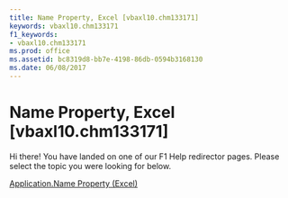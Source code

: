 ```yaml
---
title: Name Property, Excel [vbaxl10.chm133171]
keywords: vbaxl10.chm133171
f1_keywords:
- vbaxl10.chm133171
ms.prod: office
ms.assetid: bc8319d8-bb7e-4198-86db-0594b3168130
ms.date: 06/08/2017
---
```



# Name Property, Excel [vbaxl10.chm133171]

Hi there! You have landed on one of our F1 Help redirector pages. Please select the topic you were looking for below.

[Application.Name Property (Excel)](http://msdn.microsoft.com/library/f7fb2807-49de-c975-4931-ff825bfb0765%28Office.15%29.aspx)

